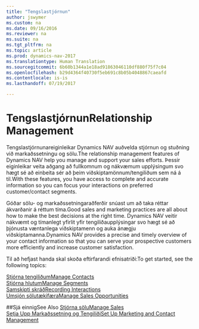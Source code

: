 ```yaml
---
title: "Tengslastjórnun"
author: jswymer
ms.custom: na
ms.date: 09/16/2016
ms.reviewer: na
ms.suite: na
ms.tgt_pltfrm: na
ms.topic: article
ms.prod: dynamics-nav-2017
ms.translationtype: Human Translation
ms.sourcegitcommit: 6b60b1344a1e18ad91863046110df880f75f7c04
ms.openlocfilehash: b29d4364f40730f5eb691c8b05b4048867caeafd
ms.contentlocale: is-is
ms.lasthandoff: 07/19/2017

---
```

# <a name="relationship-management"></a><span data-ttu-id="4d5b5-102">Tengslastjórnun</span><span class="sxs-lookup"><span data-stu-id="4d5b5-102">Relationship Management</span></span>
<span data-ttu-id="4d5b5-103">Tengslastjórnunareiginleikar Dynamics NAV auðvelda stjórnun og stuðning við markaðssetningu og sölu.</span><span class="sxs-lookup"><span data-stu-id="4d5b5-103">The relationship management features of Dynamics NAV help you manage and support your sales efforts.</span></span> <span data-ttu-id="4d5b5-104">Þessir eiginleikar veita aðgang að fullkomnum og nákvæmum upplýsingum svo hægt sé að einbeita sér að þeim viðskiptamönnum/tengiliðum sem ná á til.</span><span class="sxs-lookup"><span data-stu-id="4d5b5-104">With these features, you have access to complete and accurate information so you can focus your interactions on preferred customer/contact segments.</span></span>

<span data-ttu-id="4d5b5-105">Góðar sölu- og markaðssetningaraðferðir snúast um að taka réttar ákvarðanir á réttum tíma.</span><span class="sxs-lookup"><span data-stu-id="4d5b5-105">Good sales and marketing practices are all about how to make the best decisions at the right time.</span></span> <span data-ttu-id="4d5b5-106">Dynamics NAV veitir nákvæmt og tímanlegt yfirlit yfir tengiliðaupplýsingar svo hægt sé að þjónusta væntanlega viðskiptamenn og auka ánægju viðskiptamanna.</span><span class="sxs-lookup"><span data-stu-id="4d5b5-106">Dynamics NAV provides a precise and timely overview of your contact information so that you can serve your prospective customers more efficiently and increase customer satisfaction.</span></span>

<span data-ttu-id="4d5b5-107">Til að hefjast handa skal skoða eftirfarandi efnisatriði:</span><span class="sxs-lookup"><span data-stu-id="4d5b5-107">To get started, see the following topics:</span></span>

[<span data-ttu-id="4d5b5-108">Stjórna tengiliðum</span><span class="sxs-lookup"><span data-stu-id="4d5b5-108">Manage Contacts</span></span>](marketing-contacts.md)  
[<span data-ttu-id="4d5b5-109">Stjórna hlutum</span><span class="sxs-lookup"><span data-stu-id="4d5b5-109">Manage Segments</span></span>](marketing-segments.md)  
[<span data-ttu-id="4d5b5-110">Samskipti skráð</span><span class="sxs-lookup"><span data-stu-id="4d5b5-110">Recording Interactions</span></span>](marketing-interactions.md)  
[<span data-ttu-id="4d5b5-111">Umsjón sölutækifæra</span><span class="sxs-lookup"><span data-stu-id="4d5b5-111">Manage Sales Opportunities</span></span>](marketing-manage-sales-opportunities.md)

##<a name="see-also"></a><span data-ttu-id="4d5b5-112">Sjá einnig</span><span class="sxs-lookup"><span data-stu-id="4d5b5-112">See Also</span></span>
[<span data-ttu-id="4d5b5-113">Stjórna sölu</span><span class="sxs-lookup"><span data-stu-id="4d5b5-113">Manage Sales</span></span>](sales-manage-sales.md)  
[<span data-ttu-id="4d5b5-114">Setja Upp Markaðssetning og Tengiliði</span><span class="sxs-lookup"><span data-stu-id="4d5b5-114">Set Up Marketing and Contact Management</span></span>](marketing-setup-marketing.md)


